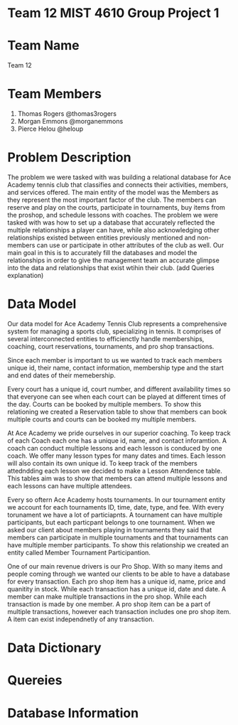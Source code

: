 # Team 12 MIST 4610 Group Project 1 
# Team Name 
Team 12 
# Team Members
1. Thomas Rogers @thomas3rogers
2. Morgan Emmons @morganemmons
3. Pierce Helou @heloup
# Problem Description
The problem we were tasked with was building a relational database for Ace Academy tennis club that classifies and connects their activities, members, and services offered. The main entity of the model was the Members as they represent the most important factor of the club. The members can reserve and play on the courts, participate in tournaments, buy items from the proshop, and schedule lessons with coaches. The problem we were tasked with was how to set up a database that accurately reflected the multiple relationships a player can have, while also acknowledging other relationships existed between entities previously mentioned and non-members can use or participate in other attributes of the club as well. Our main goal in this is to accurately fill the databases and model the relationships in order to give the management team an accurate glimpse into the data and relationships that exist wtihin their club. (add Queries explanation)
# Data Model
Our data model for Ace Academy Tennis Club represents a comprehensive system for managing a sports club, specializing in tennis. It comprises of several interconnected entities to efficienctly handle memberships, coaching, court reservations, tournaments, and pro shop transactions. 

Since each member is important to us we wanted to track each members unique id, their name, contact information, membership type and the start and end dates of their memebership. 

Every court has a unique id, court number, and different availability times so that everyone can see when each court can be played at different times of the day. Courts can be booked by multiple members. To show this relationing we created a Reservation table to show that members can book multiple courts and courts can be booked my multiple members.

At Ace Academy we pride ourselves in our superior coaching. To keep track of each Coach each one has a unique id, name, and contact inforamtion. A coach can conduct multiple lessons and each lesson is conduced by one coach. We offer many lesson types for many dates and times. Each lesson will also contain its own unique id. To keep track of the members attedndding each lesson we decided to make a Lesson Attendence table. This tables aim was to show that members can attend multiple lessons and each lessons can have multiple attendees.

Every so oftern Ace Academy hosts tournaments. In our tournament entity we account for each tournaments ID, time, date, type, and fee. With every torunament we have a lot of particiapnts. A tournament can have multiple participants, but each particpant belongs to one tournament. When we asked our client about members playing in tournaments they said that members can participate in multiple tournaments and that tournaments can have multiple member participants. To show this relationship we created an entity called Member Tournament Participantion.

One of our main revenue drivers is our Pro Shop. With so many items and people coming through we wanted our clients to be able to have a database for every transaction. Each pro shop item has a unique id, name, price and quanitity in stock. While each transaction has a unique id, date and date. A member can make multiple transactions in the pro shop. While each transaction is made by one member. A pro shop item can be a part of multiple transactions, however each transaction includes one pro shop item. A item can exist independnetly of any transaction.
# Data Dictionary
# Quereies
# Database Information
